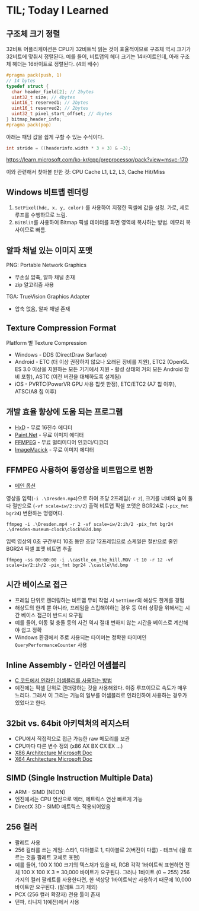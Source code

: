 # TIL; Today I Learned

## 구조체 크기 정렬
32비트 어플리케이션은 CPU가 32비트씩 읽는 것이 효율적이므로 구조체 역시 크기가 32비트에 맞춰서 정렬된다. 
예를 들어, 비트맵의 헤더 크기는 14바이트인데, 아래 구조체 헤더는 16바이트로 정렬된다. (4의 배수) 

```C++
#pragma pack(push, 1)
// 14 bytes
typedef struct {
  char header_field[2]; // 2bytes
  uint32_t size; // 4bytes
  uint16_t reserved1; // 2bytes
  uint16_t reserved2; // 2bytes
  uint32_t pixel_start_offset; // 4bytes
} bitmap_header_info;
#pragma pack(pop)
```

아래는 패딩 값을 쉽게 구할 수 있는 수식이다. 
```C++
int stride = ((headerinfo.width * 3 + 3) & ~3);
```
https://learn.microsoft.com/ko-kr/cpp/preprocessor/pack?view=msvc-170 

이와 관련해서 찾아볼 만한 것: CPU Cache L1, L2, L3, Cache Hit/Miss

## Windows 비트맵 렌더링
1. `SetPixel(hdc, x, y, color)` 를 사용하여 지정한 픽셀에 값을 설정. 가로, 세로 루프를 수행하므로 느림.
2. `BitBlit`를 사용하여 Bitmap 픽셀 데이터를 화면 영역에 복사하는 방법. 메모리 복사이므로 빠름. 

## 알파 채널 있는 이미지 포맷
PNG: Portable Network Graphics 

- 무손실 압축, 알파 채널 존재
- zip 알고리즘 사용

TGA: TrueVision Graphics Adapter
- 압축 없음, 알파 채널 존재

## Texture Compression Format
Platform 별 Texture Compression
- Windows - DDS (DirectDraw Surface)
- Android - ETC (더 이상 권장하지 않으나 오래된 장비를 지원), ETC2 (OpenGL ES 3.0 이상을 지원하는 모든 기기에서 지원 - 활성 상태의 거의 모든 Android 장비 포함), ASTC (이전 버전을 대체하도록 설계됨)
- iOS - PVRTC(PowerVR GPU 사용 칩셋 한정), ETC/ETC2 (A7 칩 이후), ATSC(A8 칩 이후)

## 개발 효율 향상에 도움 되는 프로그램
- [HxD](https://mh-nexus.de/en/hxd/) - 무료 16진수 에디터
- [Paint.Net](https://www.getpaint.net/doc/latest/index.html) - 무료 이미지 에디터
- [FFMPEG](https://www.ffmpeg.org/) - 무료 멀티미디어 인코더/디코더
- [ImageMacick](https://imagemagick.org/index.php) - 무료 이미지 에디터

## FFMPEG 사용하여 동영상을 비트맵으로 변환
- [메인 옵션](https://ffmpeg.org/ffmpeg.html#Main-options)

영상을 입력(`-i .\Dresden.mp4`)으로 하여 초당 2프레임(`-r 2`), 크기를 너비와 높이 둘다 절반으로 (`-vf scale=iw/2:ih/2`) 출력 비트맵 픽셀 포맷은 BGR24로 (`-pix_fmt bgr24`) 변환하는 명령어다. 
```shell
ffmpeg -i .\Dresden.mp4 -r 2 -vf scale=iw/2:ih/2 -pix_fmt bgr24 .\dresden-museum-clock\clock%02d.bmp
```

입력 영상의 0초 구간부터 10초 동안 초당 12프레임으로 스케일은 절반으로 줄인 BGR24 픽셀 포맷 비트맵 추출
```shell
ffmpeg -ss 00:00:00 -i .\castle_on_the_hill.MOV -t 10 -r 12 -vf scale=iw/2:ih/2 -pix_fmt bgr24 .\castle\%d.bmp
```

## 시간 베이스로 접근
- 프레임 단위로 렌더링하는 비트맵 무비 작업 시 `SetTimer`의 해상도 한계를 경험
- 해상도의 한계 뿐 아니라, 프레임을 스킵해야하는 경우 등 여러 상황을 위해서는 시간 베이스 접근이 반드시 요구됨
- 예를 들어, 이동 및 충돌 등의 사건 역시 절대 변하지 않는 시간을 베이스로 계산해야 쉽고 정확
- Windows 환경에서 주로 사용되는 타이머는 정확한 타이머인 `QueryPerformanceCounter` 사용

## Inline Assembly - 인라인 어셈블리
- [C 코드에서 인라인 어셈블리를 사용하는 방법](https://gcc.gnu.org/onlinedocs/gcc/extensions-to-the-c-language-family/how-to-use-inline-assembly-language-in-c-code.html)
- 예전에는 픽셀 단위로 렌더링하는 것을 사용해왔다. 이중 루프이므로 속도가 매우 느리다. 그래서 이 그리는 기능의 일부를 어셈블리로 인라인하여 사용하는 경우가 있었다고 한다. 

## 32bit vs. 64bit 아키텍처의 레지스터
- CPU에서 직접적으로 접근 가능한 raw 메모리를 보관
- CPU마다 다른 변수 정의 (x86 AX BX CX EX ...)
- [X86 Architecture Microsoft Doc](https://learn.microsoft.com/en-us/windows-hardware/drivers/debugger/x86-architecture)
- [X64 Architecture Microsoft Doc](https://learn.microsoft.com/en-us/windows-hardware/drivers/debugger/x64-architecture)

## SIMD (Single Instruction Multiple Data)
- ARM - SIMD (NEON)
- 엔진에서는 CPU 연산으로 벡터, 메트릭스 연산 빠르게 가능
- DirectX 3D - SIMD 매트릭스 적용되어있음

## 256 컬러
- 팔레트 사용
- 256 컬러를 쓰는 게임: 스타1, 디아블로 1, 디아블로 2(버전이 다름) - 테크닉 (물 흐르는 것을 팔레트 교체로 표현)
- 예를 들어, 100 X 100 크기의 텍스처가 있을 때, RGB 각각 1바이트씩 표현하면 전체 100 X 100 X 3 = 30,000 바이트가 요구된다.
  그러나 1바이트 (0 ~ 255) 256가지의 컬러 팔레트를 사용한다면, 한 색상당 1바이트씩만 사용하기 때문에 10,000 바이트만 요구된다. 
  (팔레트 크기 제외)
- PCX (256 컬러 확장자) 전용 툴이 존재
- 던파, 리니지 1(예전)에서 사용
